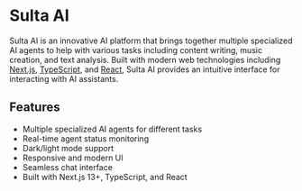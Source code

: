 # Sulta AI

Sulta AI is an innovative AI platform that brings together multiple specialized AI agents to help with various tasks including content writing, music creation, and text analysis. Built with modern web technologies including [Next.js](https://nextjs.org/), [TypeScript](https://www.typescriptlang.org/), and [React](https://reactjs.org/), Sulta AI provides an intuitive interface for interacting with AI assistants.



## Features

- Multiple specialized AI agents for different tasks
- Real-time agent status monitoring
- Dark/light mode support
- Responsive and modern UI
- Seamless chat interface
- Built with Next.js 13+, TypeScript, and React


